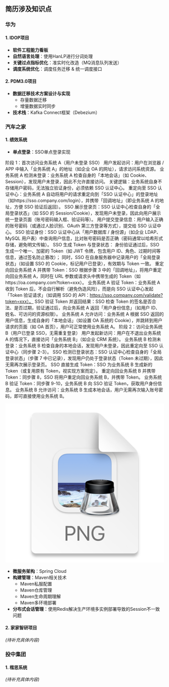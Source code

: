 ## 简历涉及知识点

### 华为

#### 1. IDOP项目
- **软件工程能力看板**
- **自然语言处理**：使用HanLP进行分词处理
- **关键过点指标优化**：准实时化改造（MQ消息队列发送）
- **调度系统优化**：调度任务迁移 & 统一调度接口

#### 2. PDM3.0项目
- **数据迁移技术方案设计与实现**
    - 存量数据迁移
    - 增量数据实时同步
- **技术栈**：Kafka Connect框架（Debezium）

### 汽车之家

#### 1. 绩效系统
- **单点登录**：SSO单点登录实现

阶段 1：首次访问业务系统 A（用户未登录 SSO）
用户发起访问：用户在浏览器 / APP 中输入「业务系统 A」的地址（如企业 OA 的网址），请求访问系统资源。
业务系统 A 检测未登录：业务系统 A 检查自身的「本地会话」（如 Cookie、Session），发现用户未登录，因此不允许直接访问。
关键逻辑：业务系统自身不存储用户密码，无法独立验证身份，必须依赖 SSO 认证中心。
重定向至 SSO 认证中心：业务系统 A 自动将用户的请求重定向到「SSO 认证中心」的登录地址（如https://sso.company.com/login），并携带「回调地址」（即业务系统 A 的地址，方便 SSO 验证后返回）。
SSO 展示登录页：SSO 认证中心检查自身的「全局登录状态」（如 SSO 的 Session/Cookie），发现用户未登录，因此向用户展示统一登录页面（账号密码输入框、验证码等）。
用户提交登录信息：用户输入正确的账号密码（或通过人脸识别、OAuth 第三方登录等方式），提交给 SSO 认证中心。
SSO 验证身份：SSO 认证中心从「用户数据库 / 身份源」（如企业 LDAP、MySQL 用户表）中查询用户信息，比对账号密码是否正确（密码通常以哈希形式存储，避免明文传输）。
SSO 生成 Token 与登录状态：
身份验证通过后，SSO 生成一个唯一、加密的 Token（如 JWT 令牌，包含用户 ID、角色、过期时间等信息，通过签名防止篡改）；
同时，SSO 在自身服务器中记录用户的「全局登录状态」（如设置 SSO 的 Cookie，标记用户已登录），有效期与 Token 一致。
重定向回业务系统 A 并携带 Token：SSO 根据步骤 3 中的「回调地址」，将用户重定向回业务系统 A，同时在 URL 参数或请求头中携带生成的 Token（如https://oa.company.com?token=xxx）。
业务系统 A 验证 Token：业务系统 A 收到 Token 后，不会自行解析（避免伪造风险），而是向 SSO 认证中心发起「Token 验证请求」（如调用 SSO 的 API：https://sso.company.com/validate?token=xxx）。
SSO 验证 Token 并返回结果：SSO 检查 Token 的签名是否合法、是否过期，验证通过后，向业务系统 A 返回「用户身份信息」（如用户 ID、姓名、可访问的资源权限）。
业务系统 A 允许访问：业务系统 A 根据 SSO 返回的用户信息，生成自身的「本地会话」（如设置 OA 系统的 Cookie），并跳转到用户请求的页面（如 OA 首页），用户可正常使用业务系统 A。
阶段 2：访问业务系统 B（用户已登录 SSO，无需重复登录）
用户发起新访问：用户在不退出业务系统 A 的情况下，直接访问「业务系统 B」（如企业 CRM 系统）。
业务系统 B 检测未登录：业务系统 B 检查自身的本地会话，发现用户未登录，因此重定向至 SSO 认证中心（同步骤 2-3）。
SSO 检测已登录状态：SSO 认证中心检查自身的「全局登录状态」（步骤 7 中已记录），发现用户仍处于登录状态（Token 未过期），因此无需再次展示登录页。
SSO 直接生成 Token：SSO 为业务系统 B 生成新的 Token（或复用原有 Token，视实现方案而定）。
重定向回业务系统 B 并携带 Token：同步骤 8，SSO 将用户重定向回业务系统 B，并携带 Token。
业务系统 B 验证 Token：同步骤 9-10，业务系统 B 向 SSO 验证 Token，获取用户身份信息。
业务系统 B 允许访问：业务系统 B 生成本地会话，用户无需再次输入账号密码，即可直接使用业务系统 B。

![img.png](img.png)

- **微服务架构**：Spring Cloud
- **构建管理**：Maven相关技术
    - Maven私服配置
    - Maven仓库管理
    - Maven生命周期理解
    - Maven多环境部署
- **分布式会话管理**：使用Redis解决生产环境多实例部署导致的Session不一致问题

#### 2. 家家智研项目
*(待补充具体内容)*

### 投中集团

#### 1. 楷思系统
*(待补充具体内容)*

